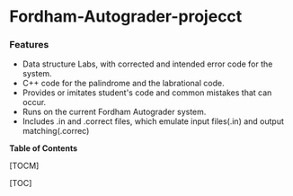 # Fordham-Autograder-projecct

### Features

- Data structure Labs, with corrected and intended error code for the system.
- C++ code for the palindrome and the labrational code.
- Provides or imitates student's code and common mistakes that can occur.
- Runs on the current Fordham Autograder system.
- Includes .in and .correct files, which emulate input files(.in) and output matching(.correc)

**Table of Contents**

[TOCM]

[TOC]

